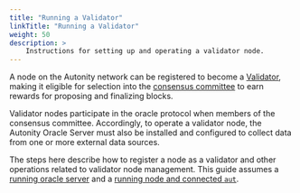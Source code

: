 ```yaml
---
title: "Running a Validator"
linkTitle: "Running a Validator"
weight: 50
description: >
    Instructions for setting up and operating a validator node.
---
```


A node on the Autonity network can be registered to become a [Validator](/concepts/validator/), making it eligible for selection into the [consensus committee](/concepts/consensus/committee/) to earn rewards for proposing and finalizing blocks.

Validator nodes participate in the oracle protocol when members of the consensus committee. Accordingly, to operate a validator node, the Autonity Oracle Server must also be installed and configured to collect data from one or more external data sources.

The steps here describe how to register a node as a validator and other operations related to validator node management. This guide assumes a [running oracle server](/oracle/) and a [running node and connected `aut`](/node-operators/).
